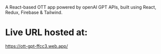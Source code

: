 A React-based OTT app powered by openAI GPT APIs, built using React, Redux, Firebase & Tailwind.

# Live URL hosted at:
https://ott-gpt-ffcc3.web.app/ 
